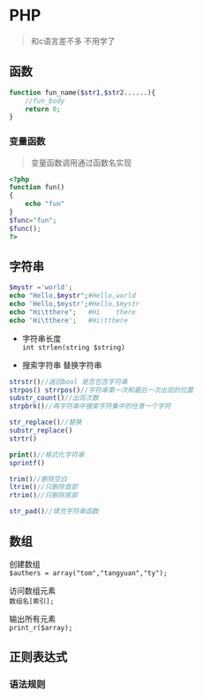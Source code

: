# PHP

> 和c语言差不多 不用学了

## 函数
```php
function fun_name($str1,$str2......){
    //fun_body
    return 0;
}
```

### 变量函数
>变量函数调用通过函数名实现
```php
<?php
function fun()
{
    echo "fun"
}
$func="fun";
$func();
?>
```


## 字符串
```php
$mystr ='world';
echo "Hello,$mystr";#Hello,world
echo 'Hello,$mystr';#Hello,$mystr
echo "Hi\tthere";   #Hi    there
echo 'Hi\tthere';   #Hi\tthere
```

- 字符串长度  
`int strlen(string $string)`

- 搜索字符串 替换字符串
```php
strstr()//返回bool 是否包含字符串
strpos() strrpos()//字符串第一次和最后一次出现的位置
substr_count()//出现次数
strpbrk()//再字符串中搜索字符集中的任意一个字符

str_replace()//替换
substr_replace()
strtr()

print()//格式化字符串
sprintf()

trim()//删除空白
ltrim()//只删除首部
rtrim()//只删除尾部

str_pad()//填充字符串函数
```

## 数组
创建数组  
`$authers = array("tom","tangyuan","ty");`

访问数组元素  
`数组名[索引];`

输出所有元素  
`print_r($array);`

## 正则表达式
### 语法规则


